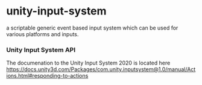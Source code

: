 # unity-input-system
a scriptable generic event based input system which can be used for various platforms and inputs.

### Unity Input System API
The documenation to the Unity Input System 2020 is located here  
https://docs.unity3d.com/Packages/com.unity.inputsystem@1.0/manual/Actions.html#responding-to-actions  

